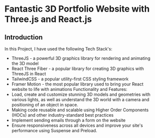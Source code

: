 #  Fantastic 3D Portfolio Website with Three.js and React.js




## Introduction

In this Project, I have used the following Tech Stack's:
- ThreeJS - a powerful 3D graphics library for rendering and animating the 3D model
- React Three Fiber - a popular library for creating 3D graphics with ThreeJS in React
- TailwindCSS - a popular utility-first CSS styling framework
- Framer Motion - the most popular library used to bring your React website to life with animations
Functionality and Features:
- Load, create and customize stunning 3D models and geometries with various lights, as well as understand the 3D world with a camera and positioning of an object in space.
- Making code reusable and scalable using Higher Order Components (HOCs) and other industry-standard best practices
- Implement sending emails through a form on the website
- Ensure responsiveness across all devices and improve your site's performance using Suspense and Preload.



